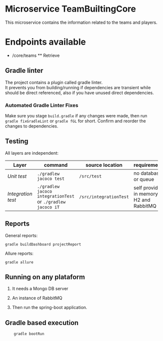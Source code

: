 # Microservice TeamBuiltingCore

This microservice contains the information related to the teams and players.

# Endpoints available

* /core/teams
** Retrieve

## Gradle linter

The project contains a plugin called gradle linter.  
It prevents you from building/running if dependencies are transient while should be direct referenced, also if you have unused direct dependencies.

### Automated Gradle Linter Fixes

Make sure you stage `build.gradle` if any changes were made, then run `gradle fixGradleLint` or `gradle fGL` for short.
Confirm and reorder the changes to dependencies.

## Testing

All layers are independent:

| Layer | command | source location | requirements |
| ----- | ------- | --------------- | ------------ |
| *Unit test* | `./gradlew jacoco test`| `/src/test` | no database or queue |
| *Integration test* | `./gradlew jacoco integrationTest` or `./gradlew jacoco iT`| `/src/integrationTest` | self provided in memory H2 and RabbitMQ |

## Reports

General reports:

	gradle buildDashboard projectReport

Allure reports:

	gradle allure

## Running on any plataform

1. It needs a Mongo DB server

2. An instance of RabbitMQ

3. Then run the spring-boot application.

## Gradle based execution

		gradle bootRun